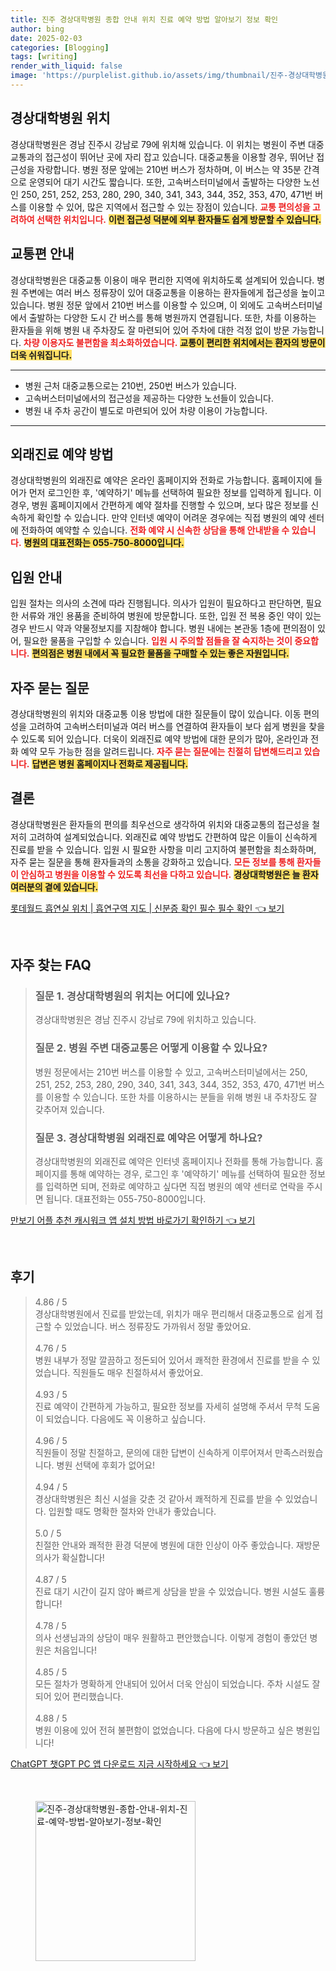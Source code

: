 ```yaml
---
title: 진주 경상대학병원 종합 안내 위치 진료 예약 방법 알아보기 정보 확인
author: bing
date: 2025-02-03
categories: [Blogging]
tags: [writing]
render_with_liquid: false
image: 'https://purplelist.github.io/assets/img/thumbnail/진주-경상대학병원-종합-안내-위치-진료-예약-방법-알아보기-정보-확인.webp'
---
```



<h2 id='경상대학병원_위치'>경상대학병원 위치</h2>

<p>경상대학병원은 경남 진주시 강남로 79에 위치해 있습니다. 이 위치는 병원이 주변 대중교통과의 접근성이 뛰어난 곳에 자리 잡고 있습니다. 대중교통을 이용할 경우, 뛰어난 접근성을 자랑합니다. 병원 정문 앞에는 210번 버스가 정차하며, 이 버스는 약 35분 간격으로 운영되어 대기 시간도 짧습니다. 또한, 고속버스터미널에서 출발하는 다양한 노선인 250, 251, 252, 253, 280, 290, 340, 341, 343, 344, 352, 353, 470, 471번 버스를 이용할 수 있어, 많은 지역에서 접근할 수 있는 장점이 있습니다. <b><span style="color: #ee2323;">교통 편의성을 고려하여 선택한 위치입니다.</span></b> <b><span style="background-color: #ffe066;">이런 접근성 덕분에 외부 환자들도 쉽게 방문할 수 있습니다.</span></b></p>

<h2 id='교통편_안내'>교통편 안내</h2>

<p>경상대학병원은 대중교통 이용이 매우 편리한 지역에 위치하도록 설계되어 있습니다. 병원 주변에는 여러 버스 정류장이 있어 대중교통을 이용하는 환자들에게 접근성을 높이고 있습니다. 병원 정문 앞에서 210번 버스를 이용할 수 있으며, 이 외에도 고속버스터미널에서 출발하는 다양한 도시 간 버스를 통해 병원까지 연결됩니다. 또한, 차를 이용하는 환자들을 위해 병원 내 주차장도 잘 마련되어 있어 주차에 대한 걱정 없이 방문 가능합니다. <b><span style="color: #ee2323;">차량 이용자도 불편함을 최소화하였습니다.</span></b> <b><span style="background-color: #ffe066;">교통이 편리한 위치에서는 환자의 방문이 더욱 쉬워집니다.</span></b></p>

<hr />

<ul>
    <li>병원 근처 대중교통으로는 210번, 250번 버스가 있습니다.</li>
    <li>고속버스터미널에서의 접근성을 제공하는 다양한 노선들이 있습니다.</li>
    <li>병원 내 주차 공간이 별도로 마련되어 있어 차량 이용이 가능합니다.</li>
</ul>

<hr />

<h2 id='외래진료_예약_방법'>외래진료 예약 방법</h2>

<p>경상대학병원의 외래진료 예약은 온라인 홈페이지와 전화로 가능합니다. 홈페이지에 들어가 먼저 로그인한 후, '예약하기' 메뉴를 선택하여 필요한 정보를 입력하게 됩니다. 이 경우, 병원 홈페이지에서 간편하게 예약 절차를 진행할 수 있으며, 보다 많은 정보를 신속하게 확인할 수 있습니다. 만약 인터넷 예약이 어려운 경우에는 직접 병원의 예약 센터에 전화하여 예약할 수 있습니다. <b><span style="color: #ee2323;">전화 예약 시 신속한 상담을 통해 안내받을 수 있습니다.</span></b> <b><span style="background-color: #ffe066;">병원의 대표전화는 055-750-8000입니다.</span></b></p>

<h2 id='입원_안내'>입원 안내</h2>

<p>입원 절차는 의사의 소견에 따라 진행됩니다. 의사가 입원이 필요하다고 판단하면, 필요한 서류와 개인 용품을 준비하여 병원에 방문합니다. 또한, 입원 전 복용 중인 약이 있는 경우 반드시 약과 약물정보지를 지참해야 합니다. 병원 내에는 본관동 1층에 편의점이 있어, 필요한 물품을 구입할 수 있습니다. <b><span style="color: #ee2323;">입원 시 주의할 점들을 잘 숙지하는 것이 중요합니다.</span></b> <b><span style="background-color: #ffe066;">편의점은 병원 내에서 꼭 필요한 물품을 구매할 수 있는 좋은 자원입니다.</span></b></p>

<h2 id='자주_묻는_질문'>자주 묻는 질문</h2>

<p>경상대학병원의 위치와 대중교통 이용 방법에 대한 질문들이 많이 있습니다. 이동 편의성을 고려하여 고속버스터미널과 여러 버스를 연결하여 환자들이 보다 쉽게 병원을 찾을 수 있도록 되어 있습니다. 더욱이 외래진료 예약 방법에 대한 문의가 많아, 온라인과 전화 예약 모두 가능한 점을 알려드립니다. <b><span style="color: #ee2323;">자주 묻는 질문에는 친절히 답변해드리고 있습니다.</span></b> <b><span style="background-color: #ffe066;">답변은 병원 홈페이지나 전화로 제공됩니다.</span></b></p>

<h2 id='결론'>결론</h2>

<p>경상대학병원은 환자들의 편의를 최우선으로 생각하여 위치와 대중교통의 접근성을 철저히 고려하여 설계되었습니다. 외래진료 예약 방법도 간편하여 많은 이들이 신속하게 진료를 받을 수 있습니다. 입원 시 필요한 사항을 미리 고지하여 불편함을 최소화하며, 자주 묻는 질문을 통해 환자들과의 소통을 강화하고 있습니다. <b><span style="color: #ee2323;">모든 정보를 통해 환자들이 안심하고 병원을 이용할 수 있도록 최선을 다하고 있습니다.</span></b> <b><span style="background-color: #ffe066;">경상대학병원은 늘 환자 여러분의 곁에 있습니다.</span></b></p>


<p><a class="click-button" title="롯데월드 흡연실 위치 | 흡연구역 지도 | 신분증 확인 필수 필수 확인" href="https://purplelist.github.io/posts/%EB%A1%AF%EB%8D%B0%EC%9B%94%EB%93%9C-%ED%9D%A1%EC%97%B0%EC%8B%A4-%EC%9C%84%EC%B9%98-%ED%9D%A1%EC%97%B0%EA%B5%AC%EC%97%AD-%EC%A7%80%EB%8F%84-%EC%8B%A0%EB%B6%84%EC%A6%9D-%ED%99%95%EC%9D%B8-%ED%95%84%EC%88%98-%ED%95%84%EC%88%98-%ED%99%95%EC%9D%B8/" rel="dofollow">롯데월드 흡연실 위치 | 흡연구역 지도 | 신분증 확인 필수 필수 확인 👈 보기</a></p><br>
<h2 id='자주_찾는_FAQ'>자주 찾는 FAQ</h2>
<div itemscope="" itemtype="https://schema.org/FAQPage"> 
<blockquote> 
<div itemscope="" itemprop="mainEntity" itemtype="https://schema.org/Question"> 
<h3 itemprop="name">질문 1. 경상대학병원의 위치는 어디에 있나요?</h3> 
<div itemscope="" itemprop="acceptedAnswer" itemtype="https://schema.org/Answer"> 
<span itemprop="text"> 
<p>경상대학병원은 경남 진주시 강남로 79에 위치하고 있습니다.</p> 
</span> 
</div> 
</div> 
<div itemscope="" itemprop="mainEntity" itemtype="https://schema.org/Question"> 
<h3 itemprop="name">질문 2. 병원 주변 대중교통은 어떻게 이용할 수 있나요?</h3> 
<div itemscope="" itemprop="acceptedAnswer" itemtype="https://schema.org/Answer"> 
<span itemprop="text"> 
<p>병원 정문에서는 210번 버스를 이용할 수 있고, 고속버스터미널에서는 250, 251, 252, 253, 280, 290, 340, 341, 343, 344, 352, 353, 470, 471번 버스를 이용할 수 있습니다. 또한 차를 이용하시는 분들을 위해 병원 내 주차장도 잘 갖추어져 있습니다.</p> 
</span> 
</div> 
</div> 
<div itemscope="" itemprop="mainEntity" itemtype="https://schema.org/Question"> 
<h3 itemprop="name">질문 3. 경상대학병원 외래진료 예약은 어떻게 하나요?</h3> 
<div itemscope="" itemprop="acceptedAnswer" itemtype="https://schema.org/Answer"> 
<span itemprop="text"> 
<p>경상대학병원의 외래진료 예약은 인터넷 홈페이지나 전화를 통해 가능합니다. 홈페이지를 통해 예약하는 경우, 로그인 후 '예약하기' 메뉴를 선택하여 필요한 정보를 입력하면 되며, 전화로 예약하고 싶다면 직접 병원의 예약 센터로 연락을 주시면 됩니다. 대표전화는 055-750-8000입니다.</p> 
</span> 
</div> 
</div> 
</blockquote> 
</div>
<p><a class="click-button" title="만보기 어플 추천 캐시워크 앱 설치 방법 바로가기 확인하기" href="https://purplelist.github.io/posts/%EB%A7%8C%EB%B3%B4%EA%B8%B0-%EC%96%B4%ED%94%8C-%EC%B6%94%EC%B2%9C-%EC%BA%90%EC%8B%9C%EC%9B%8C%ED%81%AC-%EC%95%B1-%EC%84%A4%EC%B9%98-%EB%B0%A9%EB%B2%95-%EB%B0%94%EB%A1%9C%EA%B0%80%EA%B8%B0-%ED%99%95%EC%9D%B8%ED%95%98%EA%B8%B0/" rel="dofollow">만보기 어플 추천 캐시워크 앱 설치 방법 바로가기 확인하기 👈 보기</a></p><br>
<h2 id='후기'>후기</h2>
<div itemscope itemtype="https://schema.org/Product">
  <blockquote>
  <div itemprop="review" itemscope itemtype="https://schema.org/Review">
      <div itemprop="reviewRating" itemscope itemtype="https://schema.org/Rating"> <span itemprop="ratingValue">4.86</span> / <span itemprop="bestRating">5</span> </div>
      <span itemprop="reviewBody">경상대학병원에서 진료를 받았는데, 위치가 매우 편리해서 대중교통으로 쉽게 접근할 수 있었습니다. 버스 정류장도 가까워서 정말 좋았어요.</span>
  </div>
  <br>
  <div itemprop="review" itemscope itemtype="https://schema.org/Review">
      <div itemprop="reviewRating" itemscope itemtype="https://schema.org/Rating"> <span itemprop="ratingValue">4.76</span> / <span itemprop="bestRating">5</span> </div>
      <span itemprop="reviewBody">병원 내부가 정말 깔끔하고 정돈되어 있어서 쾌적한 환경에서 진료를 받을 수 있었습니다. 직원들도 매우 친절하셔서 좋았어요.</span>
  </div>
  <br>
  <div itemprop="review" itemscope itemtype="https://schema.org/Review">
      <div itemprop="reviewRating" itemscope itemtype="https://schema.org/Rating"> <span itemprop="ratingValue">4.93</span> / <span itemprop="bestRating">5</span> </div>
      <span itemprop="reviewBody">진료 예약이 간편하게 가능하고, 필요한 정보를 자세히 설명해 주셔서 무척 도움이 되었습니다. 다음에도 꼭 이용하고 싶습니다.</span>
  </div>
  <br>
  <div itemprop="review" itemscope itemtype="https://schema.org/Review">
      <div itemprop="reviewRating" itemscope itemtype="https://schema.org/Rating"> <span itemprop="ratingValue">4.96</span> / <span itemprop="bestRating">5</span> </div>
      <span itemprop="reviewBody">직원들이 정말 친절하고, 문의에 대한 답변이 신속하게 이루어져서 만족스러웠습니다. 병원 선택에 후회가 없어요!</span>
  </div>
  <br>
  <div itemprop="review" itemscope itemtype="https://schema.org/Review">
      <div itemprop="reviewRating" itemscope itemtype="https://schema.org/Rating"> <span itemprop="ratingValue">4.94</span> / <span itemprop="bestRating">5</span> </div>
      <span itemprop="reviewBody">경상대학병원은 최신 시설을 갖춘 것 같아서 쾌적하게 진료를 받을 수 있었습니다. 입원할 때도 명확한 절차와 안내가 좋았습니다.</span>
  </div>
  <br>
  <div itemprop="review" itemscope itemtype="https://schema.org/Review">
      <div itemprop="reviewRating" itemscope itemtype="https://schema.org/Rating"> <span itemprop="ratingValue">5.0</span> / <span itemprop="bestRating">5</span> </div>
      <span itemprop="reviewBody">친절한 안내와 쾌적한 환경 덕분에 병원에 대한 인상이 아주 좋았습니다. 재방문 의사가 확실합니다!</span>
  </div>
  <br>
  <div itemprop="review" itemscope itemtype="https://schema.org/Review">
      <div itemprop="reviewRating" itemscope itemtype="https://schema.org/Rating"> <span itemprop="ratingValue">4.87</span> / <span itemprop="bestRating">5</span> </div>
      <span itemprop="reviewBody">진료 대기 시간이 길지 않아 빠르게 상담을 받을 수 있었습니다. 병원 시설도 훌륭합니다!</span>
  </div>
  <br>
  <div itemprop="review" itemscope itemtype="https://schema.org/Review">
      <div itemprop="reviewRating" itemscope itemtype="https://schema.org/Rating"> <span itemprop="ratingValue">4.78</span> / <span itemprop="bestRating">5</span> </div>
      <span itemprop="reviewBody">의사 선생님과의 상담이 매우 원활하고 편안했습니다. 이렇게 경험이 좋았던 병원은 처음입니다!</span>
  </div>
  <br>
  <div itemprop="review" itemscope itemtype="https://schema.org/Review">
      <div itemprop="reviewRating" itemscope itemtype="https://schema.org/Rating"> <span itemprop="ratingValue">4.85</span> / <span itemprop="bestRating">5</span> </div>
      <span itemprop="reviewBody">모든 절차가 명확하게 안내되어 있어서 더욱 안심이 되었습니다. 주차 시설도 잘 되어 있어 편리했습니다.</span>
  </div>
  <br>
  <div itemprop="review" itemscope itemtype="https://schema.org/Review">
      <div itemprop="reviewRating" itemscope itemtype="https://schema.org/Rating"> <span itemprop="ratingValue">4.88</span> / <span itemprop="bestRating">5</span> </div>
      <span itemprop="reviewBody">병원 이용에 있어 전혀 불편함이 없었습니다. 다음에 다시 방문하고 싶은 병원입니다!</span>
  </div>
  </blockquote>
</div>
<p><a class="click-button" title="ChatGPT 챗GPT PC 앱 다운로드 지금 시작하세요" href="https://purplelist.github.io/posts/ChatGPT-%EC%B1%97GPT-PC-%EC%95%B1-%EB%8B%A4%EC%9A%B4%EB%A1%9C%EB%93%9C-%EC%A7%80%EA%B8%88-%EC%8B%9C%EC%9E%91%ED%95%98%EC%84%B8%EC%9A%94/" rel="dofollow">ChatGPT 챗GPT PC 앱 다운로드 지금 시작하세요 👈 보기</a></p><br>
<figure class="image"><img src="https://purplelist.github.io/assets/img/thumbnail/진주-경상대학병원-종합-안내-위치-진료-예약-방법-알아보기-정보-확인.webp" alt="진주-경상대학병원-종합-안내-위치-진료-예약-방법-알아보기-정보-확인" width="256" height="256"></figure>